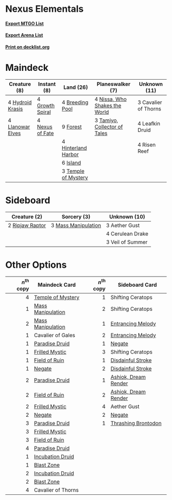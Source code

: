 # Nexus Elementals

#### [Export MTGO List](../collection/Nexus%20Elementals/Nexus%20Elementals.txt)
#### [Export Arena List](../collection/Nexus%20Elementals/Nexus%20Elementals_arena.txt)
#### [Print on decklist.org](http://decklist.org/?deckmain=4%09Breeding%20Pool%0A3%09Cavalier%20of%20Thorns%0A9%09Forest%0A4%09Growth%20Spiral%0A4%09Hinterland%20Harbor%0A4%09Hydroid%20Krasis%0A6%09Island%0A4%09Leafkin%20Druid%0A4%09Llanowar%20Elves%0A4%09Nexus%20of%20Fate%0A4%09Nissa,%20Who%20Shakes%20the%20World%0A4%09Risen%20Reef%0A3%09Tamiyo,%20Collector%20of%20Tales%0A3%09Temple%20of%20Mystery&deckside=3%09Aether%20Gust%0A4%09Cerulean%20Drake%0A3%09Mass%20Manipulation%0A2%09Ripjaw%20Raptor%0A3%09Veil%20of%20Summer)
# Maindeck

|                                       Creature (8)                                        |                                       Instant (8)                                        |                                          Land (26)                                           |                                            Planeswalker (7)                                            |    Unknown (11)    |
|-------------------------------------------------------------------------------------------|------------------------------------------------------------------------------------------|----------------------------------------------------------------------------------------------|--------------------------------------------------------------------------------------------------------|--------------------|
|4 [Hydroid Krasis](http://gatherer.wizards.com/Pages/Card/Details.aspx?multiverseid=457327)|4 [Growth Spiral](http://gatherer.wizards.com/Pages/Card/Details.aspx?multiverseid=457322)|4 [Breeding Pool](http://gatherer.wizards.com/Pages/Card/Details.aspx?multiverseid=97088)     |4 [Nissa, Who Shakes the World](http://gatherer.wizards.com/Pages/Card/Details.aspx?multiverseid=461096)|3 Cavalier of Thorns|
|4 [Llanowar Elves](http://gatherer.wizards.com/Pages/Card/Details.aspx?multiverseid=129626)|4 [Nexus of Fate](http://gatherer.wizards.com/Pages/Card/Details.aspx?multiverseid=450253)|9 [Forest](http://gatherer.wizards.com/Pages/Card/Details.aspx?multiverseid=439860)           |3 [Tamiyo, Collector of Tales](http://gatherer.wizards.com/Pages/Card/Details.aspx?multiverseid=461147) |4 Leafkin Druid     |
|                                                                                           |                                                                                          |4 [Hinterland Harbor](http://gatherer.wizards.com/Pages/Card/Details.aspx?multiverseid=443128)|                                                                                                        |4 Risen Reef        |
|                                                                                           |                                                                                          |6 [Island](http://gatherer.wizards.com/Pages/Card/Details.aspx?multiverseid=439857)           |                                                                                                        |                    |
|                                                                                           |                                                                                          |3 [Temple of Mystery](http://gatherer.wizards.com/Pages/Card/Details.aspx?multiverseid=373571)|                                                                                                        |                    |


# Sideboard

|                                       Creature (2)                                       |                                         Sorcery (3)                                          |  Unknown (10)  |
|------------------------------------------------------------------------------------------|----------------------------------------------------------------------------------------------|----------------|
|2 [Ripjaw Raptor](http://gatherer.wizards.com/Pages/Card/Details.aspx?multiverseid=435359)|3 [Mass Manipulation](http://gatherer.wizards.com/Pages/Card/Details.aspx?multiverseid=457186)|3 Aether Gust   |
|                                                                                          |                                                                                              |4 Cerulean Drake|
|                                                                                          |                                                                                              |3 Veil of Summer|


# Other Options

|*n*<sup>th</sup> copy|                                       Maindeck Card                                        |*n*<sup>th</sup> copy|                                        Sideboard Card                                         |
|--------------------:|--------------------------------------------------------------------------------------------|--------------------:|-----------------------------------------------------------------------------------------------|
|                    4|[Temple of Mystery](http://gatherer.wizards.com/Pages/Card/Details.aspx?multiverseid=373571)|                    1|Shifting Ceratops                                                                              |
|                    1|[Mass Manipulation](http://gatherer.wizards.com/Pages/Card/Details.aspx?multiverseid=457186)|                    2|Shifting Ceratops                                                                              |
|                    2|[Mass Manipulation](http://gatherer.wizards.com/Pages/Card/Details.aspx?multiverseid=457186)|                    1|[Entrancing Melody](http://gatherer.wizards.com/Pages/Card/Details.aspx?multiverseid=435207)   |
|                    1|Cavalier of Gales                                                                           |                    2|[Entrancing Melody](http://gatherer.wizards.com/Pages/Card/Details.aspx?multiverseid=435207)   |
|                    1|[Paradise Druid](http://gatherer.wizards.com/Pages/Card/Details.aspx?multiverseid=461098)   |                    1|[Negate](http://gatherer.wizards.com/Pages/Card/Details.aspx?multiverseid=423707)              |
|                    1|[Frilled Mystic](http://gatherer.wizards.com/Pages/Card/Details.aspx?multiverseid=457318)   |                    3|Shifting Ceratops                                                                              |
|                    1|[Field of Ruin](http://gatherer.wizards.com/Pages/Card/Details.aspx?multiverseid=435415)    |                    1|[Disdainful Stroke](http://gatherer.wizards.com/Pages/Card/Details.aspx?multiverseid=420705)   |
|                    1|[Negate](http://gatherer.wizards.com/Pages/Card/Details.aspx?multiverseid=423707)           |                    2|[Disdainful Stroke](http://gatherer.wizards.com/Pages/Card/Details.aspx?multiverseid=420705)   |
|                    2|[Paradise Druid](http://gatherer.wizards.com/Pages/Card/Details.aspx?multiverseid=461098)   |                    1|[Ashiok, Dream Render](http://gatherer.wizards.com/Pages/Card/Details.aspx?multiverseid=461155)|
|                    2|[Field of Ruin](http://gatherer.wizards.com/Pages/Card/Details.aspx?multiverseid=435415)    |                    2|[Ashiok, Dream Render](http://gatherer.wizards.com/Pages/Card/Details.aspx?multiverseid=461155)|
|                    2|[Frilled Mystic](http://gatherer.wizards.com/Pages/Card/Details.aspx?multiverseid=457318)   |                    4|Aether Gust                                                                                    |
|                    2|[Negate](http://gatherer.wizards.com/Pages/Card/Details.aspx?multiverseid=423707)           |                    2|[Negate](http://gatherer.wizards.com/Pages/Card/Details.aspx?multiverseid=423707)              |
|                    3|[Paradise Druid](http://gatherer.wizards.com/Pages/Card/Details.aspx?multiverseid=461098)   |                    1|[Thrashing Brontodon](http://gatherer.wizards.com/Pages/Card/Details.aspx?multiverseid=456570) |
|                    3|[Frilled Mystic](http://gatherer.wizards.com/Pages/Card/Details.aspx?multiverseid=457318)   |                     |                                                                                               |
|                    3|[Field of Ruin](http://gatherer.wizards.com/Pages/Card/Details.aspx?multiverseid=435415)    |                     |                                                                                               |
|                    4|[Paradise Druid](http://gatherer.wizards.com/Pages/Card/Details.aspx?multiverseid=461098)   |                     |                                                                                               |
|                    1|[Incubation Druid](http://gatherer.wizards.com/Pages/Card/Details.aspx?multiverseid=457275) |                     |                                                                                               |
|                    1|[Blast Zone](http://gatherer.wizards.com/Pages/Card/Details.aspx?multiverseid=461171)       |                     |                                                                                               |
|                    2|[Incubation Druid](http://gatherer.wizards.com/Pages/Card/Details.aspx?multiverseid=457275) |                     |                                                                                               |
|                    2|[Blast Zone](http://gatherer.wizards.com/Pages/Card/Details.aspx?multiverseid=461171)       |                     |                                                                                               |
|                    4|Cavalier of Thorns                                                                          |                     |                                                                                               |

